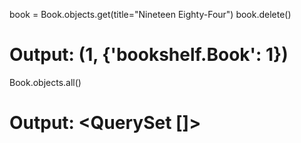 book = Book.objects.get(title="Nineteen Eighty-Four")
book.delete()

# Output: (1, {'bookshelf.Book': 1})

Book.objects.all()

# Output: <QuerySet []>
